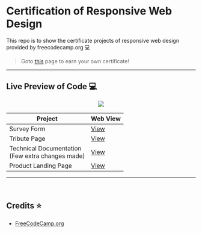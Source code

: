 # Certification of Responsive Web Design
This repo is to show the certificate projects of responsive web design provided by freecodecamp.org 💻

> Goto [this](https://www.freecodecamp.org/learn/2022/responsive-web-design/) page to earn your own certificate!

---

## Live Preview of Code :computer:

<div align="center">
    <img src="https://img.shields.io/badge/Device%20Compatibility-Cross--Platform-brightgreen">
</div>

| Project                    | Web View                                           |
|----------------------------|----------------------------------------------------|
| Survey Form                | [View](https://codepen.io/saurav-png/full/NWENxZy) |
| Tribute Page               | [View](https://codepen.io/saurav-png/full/PoxNOqy) |
| Technical Documentation <br>(Few extra changes made)    | [View](https://codepen.io/saurav-png/full/QWJEQoJ) |
| Product Landing Page       | [View](https://codepen.io/saurav-png/full/MWzpgab) |

---
<br>

## Credits :star:

* [FreeCodeCamp.org](https://www.freecodecamp.org/)